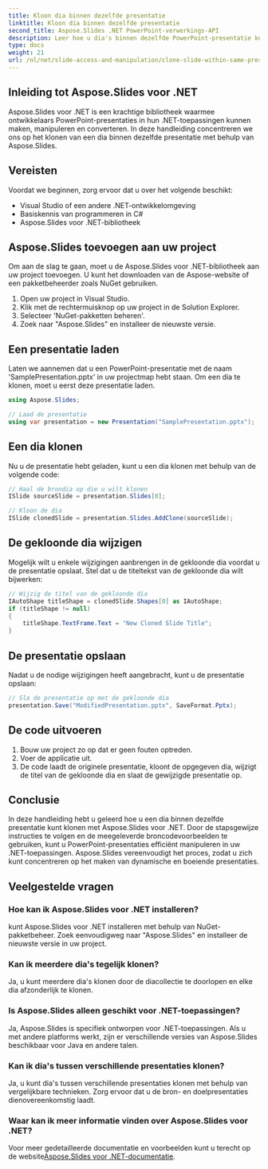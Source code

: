 ```yaml
---
title: Kloon dia binnen dezelfde presentatie
linktitle: Kloon dia binnen dezelfde presentatie
second_title: Aspose.Slides .NET PowerPoint-verwerkings-API
description: Leer hoe u dia's binnen dezelfde PowerPoint-presentatie kunt klonen met Aspose.Slides voor .NET. Volg deze stapsgewijze handleiding met volledige broncodevoorbeelden om uw presentaties efficiënt te manipuleren.
type: docs
weight: 21
url: /nl/net/slide-access-and-manipulation/clone-slide-within-same-presentation/
---
```


## Inleiding tot Aspose.Slides voor .NET

Aspose.Slides voor .NET is een krachtige bibliotheek waarmee ontwikkelaars PowerPoint-presentaties in hun .NET-toepassingen kunnen maken, manipuleren en converteren. In deze handleiding concentreren we ons op het klonen van een dia binnen dezelfde presentatie met behulp van Aspose.Slides.

## Vereisten

Voordat we beginnen, zorg ervoor dat u over het volgende beschikt:

- Visual Studio of een andere .NET-ontwikkelomgeving
- Basiskennis van programmeren in C#
- Aspose.Slides voor .NET-bibliotheek

## Aspose.Slides toevoegen aan uw project

Om aan de slag te gaan, moet u de Aspose.Slides voor .NET-bibliotheek aan uw project toevoegen. U kunt het downloaden van de Aspose-website of een pakketbeheerder zoals NuGet gebruiken.

1. Open uw project in Visual Studio.
2. Klik met de rechtermuisknop op uw project in de Solution Explorer.
3. Selecteer 'NuGet-pakketten beheren'.
4. Zoek naar "Aspose.Slides" en installeer de nieuwste versie.

## Een presentatie laden

Laten we aannemen dat u een PowerPoint-presentatie met de naam 'SamplePresentation.pptx' in uw projectmap hebt staan. Om een dia te klonen, moet u eerst deze presentatie laden.

```csharp
using Aspose.Slides;

// Laad de presentatie
using var presentation = new Presentation("SamplePresentation.pptx");
```

## Een dia klonen

Nu u de presentatie hebt geladen, kunt u een dia klonen met behulp van de volgende code:

```csharp
// Haal de brondia op die u wilt klonen
ISlide sourceSlide = presentation.Slides[0];

// Kloon de dia
ISlide clonedSlide = presentation.Slides.AddClone(sourceSlide);
```

## De gekloonde dia wijzigen

Mogelijk wilt u enkele wijzigingen aanbrengen in de gekloonde dia voordat u de presentatie opslaat. Stel dat u de titeltekst van de gekloonde dia wilt bijwerken:

```csharp
// Wijzig de titel van de gekloonde dia
IAutoShape titleShape = clonedSlide.Shapes[0] as IAutoShape;
if (titleShape != null)
{
    titleShape.TextFrame.Text = "New Cloned Slide Title";
}
```

## De presentatie opslaan

Nadat u de nodige wijzigingen heeft aangebracht, kunt u de presentatie opslaan:

```csharp
// Sla de presentatie op met de gekloonde dia
presentation.Save("ModifiedPresentation.pptx", SaveFormat.Pptx);
```

## De code uitvoeren

1. Bouw uw project zo op dat er geen fouten optreden.
2. Voer de applicatie uit.
3. De code laadt de originele presentatie, kloont de opgegeven dia, wijzigt de titel van de gekloonde dia en slaat de gewijzigde presentatie op.

## Conclusie

In deze handleiding hebt u geleerd hoe u een dia binnen dezelfde presentatie kunt klonen met Aspose.Slides voor .NET. Door de stapsgewijze instructies te volgen en de meegeleverde broncodevoorbeelden te gebruiken, kunt u PowerPoint-presentaties efficiënt manipuleren in uw .NET-toepassingen. Aspose.Slides vereenvoudigt het proces, zodat u zich kunt concentreren op het maken van dynamische en boeiende presentaties.

## Veelgestelde vragen

### Hoe kan ik Aspose.Slides voor .NET installeren?

kunt Aspose.Slides voor .NET installeren met behulp van NuGet-pakketbeheer. Zoek eenvoudigweg naar "Aspose.Slides" en installeer de nieuwste versie in uw project.

### Kan ik meerdere dia's tegelijk klonen?

Ja, u kunt meerdere dia's klonen door de diacollectie te doorlopen en elke dia afzonderlijk te klonen.

### Is Aspose.Slides alleen geschikt voor .NET-toepassingen?

Ja, Aspose.Slides is specifiek ontworpen voor .NET-toepassingen. Als u met andere platforms werkt, zijn er verschillende versies van Aspose.Slides beschikbaar voor Java en andere talen.

### Kan ik dia's tussen verschillende presentaties klonen?

Ja, u kunt dia's tussen verschillende presentaties klonen met behulp van vergelijkbare technieken. Zorg ervoor dat u de bron- en doelpresentaties dienovereenkomstig laadt.

### Waar kan ik meer informatie vinden over Aspose.Slides voor .NET?

 Voor meer gedetailleerde documentatie en voorbeelden kunt u terecht op de website[Aspose.Slides voor .NET-documentatie](https://reference.aspose.com/slides/net/).